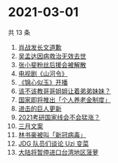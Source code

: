 # 2021-03-01

共 13 条

<!-- BEGIN ZHIHUSEARCH -->
<!-- 最后更新时间 Mon Mar 01 2021 13:08:54 GMT+0800 (CST) -->
1. [肖战发长文道歉](https://www.zhihu.com/search?q=肖战)
1. [吴孟达因病救治无效去世](https://www.zhihu.com/search?q=吴孟达)
1. [张小斐粉丝后援会被解散](https://www.zhihu.com/search?q=张小斐)
1. [电视剧《山河令》](https://www.zhihu.com/search?q=山河令)
1. [《锦心似玉》开播](https://www.zhihu.com/search?q=锦心似玉)
1. [该不该教哥哥姐姐让着弟弟妹妹？](https://www.zhihu.com/search?q=奇葩说)
1. [国家即将推出「个人养老金制度」](https://www.zhihu.com/search?q=养老金)
1. [进击的巨人更新](https://www.zhihu.com/search?q=进击的巨人)
1. [2021考研国家线会不会猛涨？](https://www.zhihu.com/search?q=考研国家线)
1. [三月文案](https://www.zhihu.com/search?q=三月文案)
1. [林书豪被叫「新冠病毒」](https://www.zhihu.com/search?q=林书豪)
1. [ JDG 队员们谈论 Uzi 变菜](https://www.zhihu.com/search?q=uzi变菜)
1. [大陆将暂停进口台湾地区菠萝](https://www.zhihu.com/search?q=暂停进口菠萝)
<!-- END ZHIHUSEARCH -->
